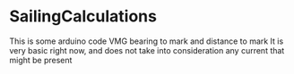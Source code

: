 # SailingCalculations
This is some arduino code VMG bearing to mark and distance to mark
It is very basic right now, and does not take into consideration any current that might be present
